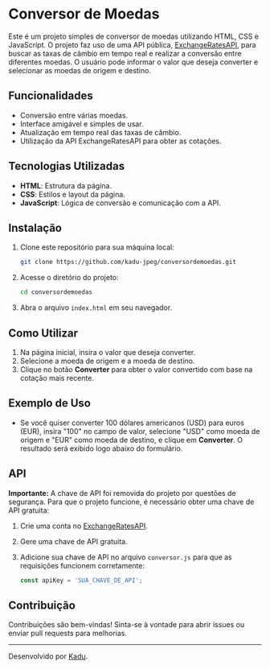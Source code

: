 # Conversor de Moedas

Este é um projeto simples de conversor de moedas utilizando HTML, CSS e JavaScript. O projeto faz uso de uma API pública, [ExchangeRatesAPI](https://exchangeratesapi.io/), para buscar as taxas de câmbio em tempo real e realizar a conversão entre diferentes moedas. O usuário pode informar o valor que deseja converter e selecionar as moedas de origem e destino.

## Funcionalidades

- Conversão entre várias moedas.
- Interface amigável e simples de usar.
- Atualização em tempo real das taxas de câmbio.
- Utilização da API ExchangeRatesAPI para obter as cotações.

## Tecnologias Utilizadas

- **HTML**: Estrutura da página.
- **CSS**: Estilos e layout da página.
- **JavaScript**: Lógica de conversão e comunicação com a API.

## Instalação

1. Clone este repositório para sua máquina local:

    ```bash
    git clone https://github.com/kadu-jpeg/conversordemoedas.git
    ```

2. Acesse o diretório do projeto:

    ```bash
    cd conversordemoedas
    ```

3. Abra o arquivo `index.html` em seu navegador.

## Como Utilizar

1. Na página inicial, insira o valor que deseja converter.
2. Selecione a moeda de origem e a moeda de destino.
3. Clique no botão **Converter** para obter o valor convertido com base na cotação mais recente.

## Exemplo de Uso

- Se você quiser converter 100 dólares americanos (USD) para euros (EUR), insira "100" no campo de valor, selecione "USD" como moeda de origem e "EUR" como moeda de destino, e clique em **Converter**. O resultado será exibido logo abaixo do formulário.

## API

**Importante:** A chave de API foi removida do projeto por questões de segurança. Para que o projeto funcione, é necessário obter uma chave de API gratuita:

1. Crie uma conta no [ExchangeRatesAPI](https://exchangeratesapi.io/).
2. Gere uma chave de API gratuita.
3. Adicione sua chave de API no arquivo `conversor.js` para que as requisições funcionem corretamente:

    ```js
    const apiKey = 'SUA_CHAVE_DE_API';
    ```

## Contribuição

Contribuições são bem-vindas! Sinta-se à vontade para abrir issues ou enviar pull requests para melhorias.

---

Desenvolvido por [Kadu](https://github.com/kadu-jpeg).
